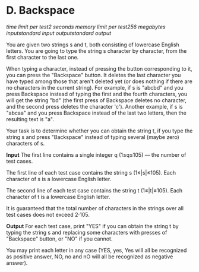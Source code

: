 # D. Backspace

*time limit per test2 seconds*
*memory limit per test256 megabytes*
*inputstandard input*
*outputstandard output*

You are given two strings s and t, both consisting of lowercase English letters. You are going to type the string s character by character, from the first character to the last one.

When typing a character, instead of pressing the button corresponding to it, you can press the "Backspace" button. It deletes the last character you have typed among those that aren't deleted yet (or does nothing if there are no characters in the current string). For example, if s is "abcbd" and you press Backspace instead of typing the first and the fourth characters, you will get the string "bd" (the first press of Backspace deletes no character, and the second press deletes the character 'c'). Another example, if s is "abcaa" and you press Backspace instead of the last two letters, then the resulting text is "a".

Your task is to determine whether you can obtain the string t, if you type the string s and press "Backspace" instead of typing several (maybe zero) characters of s.

**Input**
The first line contains a single integer q (1≤q≤105) — the number of test cases.

The first line of each test case contains the string s (1≤|s|≤105). Each character of s is a lowercase English letter.

The second line of each test case contains the string t (1≤|t|≤105). Each character of t is a lowercase English letter.

It is guaranteed that the total number of characters in the strings over all test cases does not exceed 2⋅105.

**Output**
For each test case, print "YES" if you can obtain the string t by typing the string s and replacing some characters with presses of "Backspace" button, or "NO" if you cannot.

You may print each letter in any case (YES, yes, Yes will all be recognized as positive answer, NO, no and nO will all be recognized as negative answer).


